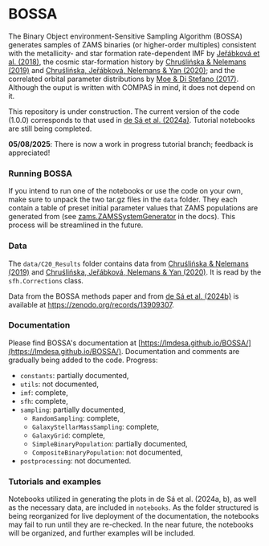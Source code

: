 # BOSSA

The Binary Object environment-Sensitive Sampling Algorithm (BOSSA) generates samples of ZAMS binaries (or higher-order multiples) consistent with the metallicity- and star formation rate-dependent IMF by [Jeřábková et al. (2018)](https://www.aanda.org/articles/aa/full_html/2018/12/aa33055-18/aa33055-18.html), the cosmic star-formation history by [Chruślińska & Nelemans (2019)](https://academic.oup.com/mnras/article/488/4/5300/5538863) and [Chruślińska, Jeřábková, Nelemans & Yan (2020)](https://www.aanda.org/articles/aa/full_html/2020/04/aa37688-20/aa37688-20.html); and the correlated orbital parameter distributions by [Moe & Di Stefano (2017)](https://iopscience.iop.org/article/10.3847/1538-4365/aa6fb6). Although the ouput is written with COMPAS in mind, it does not depend on it.

This repository is under construction. The current version of the code (1.0.0) corresponds to that used in [de Sá et al. (2024a)](https://academic.oup.com/mnras/article/535/3/2019/7825861?login=false). Tutorial notebooks are still being completed. 

**05/08/2025**: There is now a work in progress tutorial branch; feedback is appreciated!

### Running BOSSA

If you intend to run one of the notebooks or use the code on your own, make sure to unpack the two tar.gz files in the ```data``` folder. They each contain a table of preset initial parameter values that ZAMS populations are generated from (see [zams.ZAMSSystemGenerator](https://lmdesa.github.io/BOSSA/bossa.html#bossa.zams.ZAMSSystemGenerator) in the docs). This process will be streamlined in the future.

### Data

The ```data/C20_Results``` folder contains data from [Chruślińska & Nelemans (2019)](https://academic.oup.com/mnras/article/488/4/5300/5538863) and [Chruślińska, Jeřábková, Nelemans & Yan (2020)](https://www.aanda.org/articles/aa/full_html/2020/04/aa37688-20/aa37688-20.html). It is read by the `sfh.Corrections` class.

Data from the BOSSA methods paper and from [de Sá et al. (2024b)](https://arxiv.org/abs/2410.01451) is available at https://zenodo.org/records/13909307.

### Documentation
Please find BOSSA's documentation at [https://lmdesa.github.io/BOSSA/](https://lmdesa.github.io/BOSSA/).
Documentation and comments are gradually being added to the code. Progress:
* `constants`: partially documented,
* `utils`: not documented,
* `imf`: complete,
* `sfh`: complete,
* `sampling`: partially documented,
  * `RandomSampling`: complete,
  * `GalaxyStellarMassSampling`: complete,
  * `GalaxyGrid`: complete,
  * `SimpleBinaryPopulation`: partially documented,
  * `CompositeBinaryPopulation`: not documented,
* `postprocessing`: not documented.

### Tutorials and examples
Notebooks utilized in generating the plots in de Sá et al. (2024a, b), as well as the necessary data, are included in ```notebooks```. As the folder structured is being reorganized for live deployment of the documentation, the notebooks may fail to run until they are re-checked. In the near future, the notebooks will be organized, and further examples will be included.
